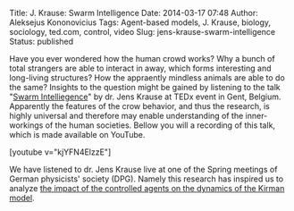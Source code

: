 Title: J. Krause: Swarm Intelligence
Date: 2014-03-17 07:48
Author: Aleksejus Kononovicius
Tags: Agent-based models, J. Krause, biology, sociology, ted.com, control, video
Slug: jens-krause-swarm-intelligence
Status: published

Have you ever wondered how the human crowd
works? Why a bunch of total strangers are able to interact in away,
which forms interesting and long-living structures? How the appraently
mindless animals are able to do the same? Insights to the question might
be gained by listening to the talk "[Swarm
Intelliegence](https://tedxtalks.ted.com/video/Swarm-Intelligence-Jens-Krause)"
by dr. Jens Krause at TEDx event in Gent, Belgium. Apparently the
features of the crow behavior, and thus the research, is highly
universal and therefore may enable understanding of the inner-workings
of the human societies. Bellow you will a recording of this talk, which
is made available on
YouTube.<!--more-->

[youtube v="kjYFN4ElzzE"]

We have listened to dr. Jens Krause live at one of the Spring meetings
of German physicists' society (DPG). Namely this research has inspired
us to analyze [the impact of the controlled agents on the dynamics of
the Kirman
model]({filename}/articles/2013/a-kononovicius-i-kazakevicius-valdomu-agentu-itaka-kirmano-modelio-dinamikai.md).
